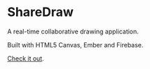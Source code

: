 # ShareDraw

A real-time collaborative drawing application.

Built with HTML5 Canvas, Ember and Firebase.

[Check it out](http://tgolson.com/sharedraw/).
